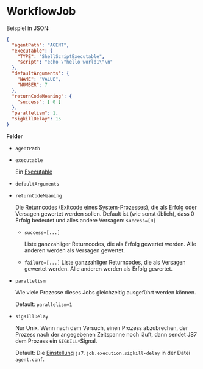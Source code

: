 # WorkflowJob

Beispiel in JSON:
```json
{
  "agentPath": "AGENT",
  "executable": {
    "TYPE": "ShellScriptExecutable",
    "script": "echo \"hello world1\"\n"
  },
  "defaultArguments": {
    "NAME": "VALUE",
    "NUMBER": 7
  },
  "returnCodeMeaning": {
    "success": [ 0 ]
  },
  "parallelism": 1,
  "sigkillDelay": 15
}
```
**Felder**
* `agentPath`
* `executable`

  Ein [Executable](Executable.md)

* `defaultArguments`

* `returnCodeMeaning`

  Die Returncodes (Exitcode eines System-Prozesses),
  die als Erfolg oder Versagen gewertet werden sollen.
  Default ist (wie sonst üblich), dass 0 Erfolg bedeutet und alles andere Versagen:
  `success=[0]`

  * `success=[...]`

    Liste ganzzahliger Returncodes, die als Erfolg gewertet werden.
    Alle anderen werden als Versagen gewertet.

  * `failure=[...]`
    Liste ganzzahliger Returncodes, die als Versagen gewertet werden.
    Alle anderen werden als Erfolg gewertet.

* `parallelism`

  Wie viele Prozesse dieses Jobs gleichzeitig ausgeführt werden können.

  Default: `parallelism=1`

* `sigKillDelay`

  Nur Unix.
  Wenn nach dem Versuch, einen Prozess abzubrechen,
  der Prozess nach der angegebenen Zeitspanne noch läuft,
  dann sendet JS7 dem Prozess ein `SIGKILL`-Signal.

  Default: Die [Einstellung](../../settings.md) `js7.job.execution.sigkill-delay`
  in der Datei `agent.conf`.
